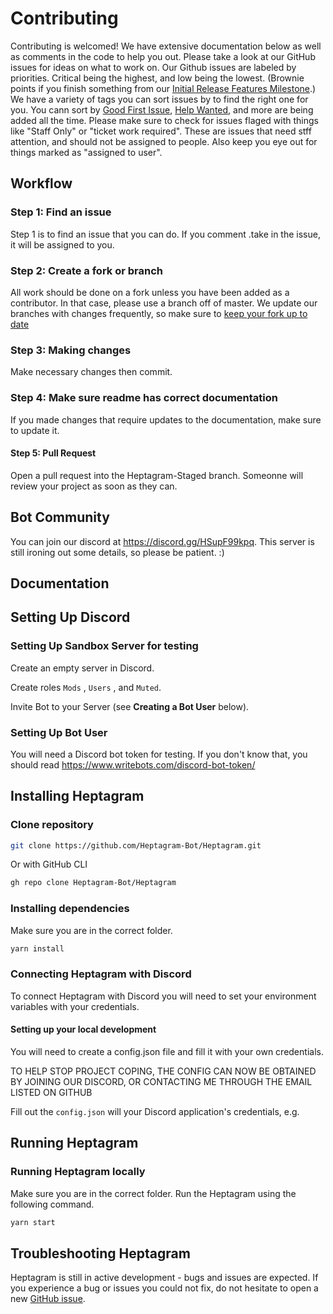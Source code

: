 # Contributing

Contributing is welcomed! We have extensive documentation below as well as comments in the code to help you out.
Please take a look at our GitHub issues for ideas on what to work on. Our Github issues are labeled by priorities. Critical being the highest, and low being the lowest. (Brownie points if you finish something from our [Initial Release Features Milestone](https://github.com/Heptagram-Bot/Heptagram/milestone/1).) We have a variety of tags you can sort issues by to find the right one for you. You cann sort by [Good First Issue](https://github.com/Heptagram-Bot/Heptagram/issues?q=is%3Aopen+is%3Aissue+label%3A%22good+first+issue%22), [Help Wanted](https://github.com/Heptagram-Bot/Heptagram/issues?q=is%3Aopen+is%3Aissue+label%3A%22%F0%9F%91%90+help+wanted+%F0%9F%91%90%22), and more are being added all the time. Please make sure to check for issues flaged with things like "Staff Only" or "ticket work required". These are issues that need stff attention, and should not be assigned to people. Also keep you eye out for things marked as "assigned to user".

## Workflow

### Step 1: Find an issue

Step 1 is to find an issue that you can do. If you comment .take in the issue, it will be assigned to you.

### Step 2: Create a fork or branch

All work should be done on a fork unless you have been added as a contributor. In that case, please use a branch off of master. We update our branches with changes frequently, so make sure to [keep your fork up to date](https://dev.to/giannellitech/keeping-your-fork-up-to-date-klh)

### Step 3: Making changes

Make necessary changes then commit.

### Step 4: Make sure readme has correct documentation

If you made changes that require updates to the documentation, make sure to update it.

#### Step 5: Pull Request

Open a pull request into the Heptagram-Staged branch. Someonne will review your project as soon as they can.

## Bot Community

You can join our discord at <https://discord.gg/HSupF99kpq>. This server is still ironing out some details, so please be patient. :)

## Documentation

## Setting Up Discord

### Setting Up Sandbox Server for testing

Create an empty server in Discord.

Create roles `Mods` , `Users` , and  `Muted`.

Invite Bot to your Server (see **Creating a Bot User** below).

### Setting Up Bot User

You will need a Discord bot token for testing. If you don't know that, you should read <https://www.writebots.com/discord-bot-token/>

## Installing Heptagram

### Clone repository

```bash
git clone https://github.com/Heptagram-Bot/Heptagram.git
```

Or with GitHub CLI

```bash
gh repo clone Heptagram-Bot/Heptagram
```

### Installing dependencies

Make sure you are in the correct folder.

```bash
yarn install
```

### Connecting Heptagram with Discord

To connect Heptagram with Discord you will need to set your environment variables with your credentials.

#### Setting up your local development

You will need to create a config.json file and fill it with your own credentials.

TO HELP STOP PROJECT COPING, THE CONFIG CAN NOW BE OBTAINED BY JOINING OUR DISCORD, OR CONTACTING ME THROUGH THE EMAIL LISTED ON GITHUB

Fill out the `config.json` will your Discord application's credentials, e.g.

## Running Heptagram

### Running Heptagram locally

Make sure you are in the correct folder. Run the Heptagram using the following command.

```zsh
yarn start
```

## Troubleshooting Heptagram

Heptagram is still in active development - bugs and issues are expected. If you experience a bug or issues you could not fix, do not hesitate to open a new [GitHub issue](https://github.com/Heptagram-Bot/Heptagram/issues/new).
